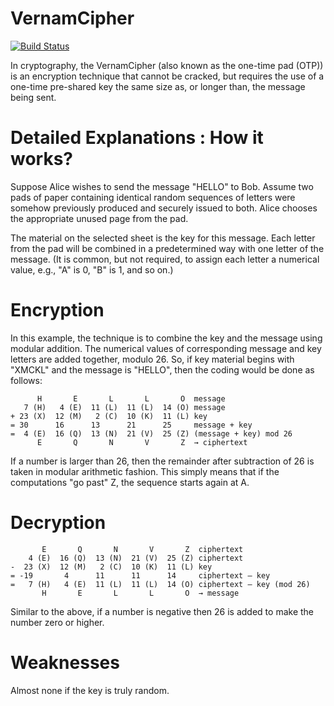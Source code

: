 # VernamCipher

[![Build Status](https://travis-ci.org/CrypTools/VernamCipher.svg?branch=master)](https://travis-ci.org/CrypTools/VernamCipher)

In cryptography, the VernamCipher (also known as the one-time pad (OTP)) is an encryption technique that cannot be cracked, but requires the use of a one-time pre-shared key the same size as, or longer than, the message being sent.

# Detailed Explanations : How it works?

Suppose Alice wishes to send the message "HELLO" to Bob. Assume two pads of paper containing identical random sequences of letters were somehow previously produced and securely issued to both. Alice chooses the appropriate unused page from the pad.

The material on the selected sheet is the key for this message. Each letter from the pad will be combined in a predetermined way with one letter of the message. (It is common, but not required, to assign each letter a numerical value, e.g., "A" is 0, "B" is 1, and so on.)

# Encryption

In this example, the technique is to combine the key and the message using modular addition. The numerical values of corresponding message and key letters are added together, modulo 26\. So, if key material begins with "XMCKL" and the message is "HELLO", then the coding would be done as follows:

```
      H       E       L       L       O  message
   7 (H)   4 (E)  11 (L)  11 (L)  14 (O) message
+ 23 (X)  12 (M)   2 (C)  10 (K)  11 (L) key
= 30      16      13      21      25     message + key
=  4 (E)  16 (Q)  13 (N)  21 (V)  25 (Z) (message + key) mod 26
      E       Q       N       V       Z  → ciphertext
```

If a number is larger than 26, then the remainder after subtraction of 26 is taken in modular arithmetic fashion. This simply means that if the computations "go past" Z, the sequence starts again at A.

# Decryption

```
       E       Q       N       V       Z  ciphertext
    4 (E)  16 (Q)  13 (N)  21 (V)  25 (Z) ciphertext
-  23 (X)  12 (M)   2 (C)  10 (K)  11 (L) key
= -19       4      11      11      14     ciphertext – key
=   7 (H)   4 (E)  11 (L)  11 (L)  14 (O) ciphertext – key (mod 26)
       H       E       L       L       O  → message
```

Similar to the above, if a number is negative then 26 is added to make the number zero or higher.

# Weaknesses

Almost none if the key is truly random.
